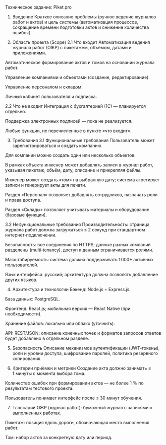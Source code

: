 Техническое задание: Piket.pro
1. Введение
Краткое описание проблемы (ручное ведение журналов работ и актов) и цель системы (автоматизация процессов, сокращение времени подготовки актов и снижение количества ошибок).

2. Область проекта (Scope)
2.1 Что входит
Автоматизация ведения журнала работ (ОЖР) с пикетажем, объёмом, датами и приложениями.

Автоматическое формирование актов и томов на основании журнала работ.

Управление компаниями и объектами (создание, редактирование).

Управление персоналом и складом.

Личный кабинет пользователя и подписка.

2.2 Что не входит
Интеграция с бухгалтерией (1С) — планируется отдельно.

Поддержка электронных подписей — пока не реализуется.

Любые функции, не перечисленные в пункте «что входит».

3. Требования
3.1 Функциональные требования
Пользователь может зарегистрироваться и создать компанию.

Для компании можно создать один или несколько объектов.

В рамках объекта инженер может добавлять записи в журнал работ, указывая пикетаж, объём, дату, описание и прикрепляя файлы.

Инженер может создать «том» на выбранную дату; система агрегирует записи и генерирует акты для печати.

Раздел «Персонал» позволяет добавлять сотрудников, назначать роли и права доступа.

Раздел «Склады» позволяет учитывать материалы и оборудование (базовые функции).

3.2 Нефункциональные требования
Производительность: страница журнала работ должна загружаться ≤ 2 секунд при стандартном интернет‑подключении.

Безопасность: все соединения по HTTPS; данные разных компаний разделены (multi‑tenancy), доступ к данным ограничивается ролями.

Масштабируемость: система должна поддерживать 1 000+ активных пользователей.

Язык интерфейса: русский; архитектура должна позволять добавление других языков.

4. Архитектура и технологии
Бэкенд: Node.js + Express.js.

База данных: PostgreSQL.

Фронтенд: React.js; мобильная версия — React Native (при необходимости).

Хранение файлов: локально или облако (уточнить).

API: REST/JSON; описание конечных точек и форматов запросов ответов будет добавлено в отдельном разделе.

5. Безопасность
Описание механизмов аутентификации (JWT‑токены), роли и уровни доступа, шифрование паролей, политика резервного копирования.

6. Критерии приёмки и метрики
Создание акта должно занимать ≤ 1 минуты с момента выбора тома.

Количество ошибок при формировании актов — не более 1 % по результатам тестового проекта.

Пользователь понимает интерфейс после ≤ 30 минут обучения.

7. Глоссарий
ОЖР (журнал работ): бумажный журнал с записями о выполненных работах.

Пикетаж: позиция вдоль дороги, обозначающая место выполнения работ.

Том: набор актов за конкретную дату или период.
